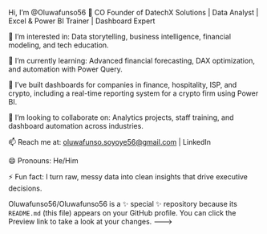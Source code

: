 Hi, I’m @Oluwafunso56 👋
CO Founder of  DatechX Solutions | Data Analyst | Excel & Power BI Trainer | Dashboard Expert

👀 I’m interested in: Data storytelling, business intelligence, financial modeling, and tech education.

🌱 I’m currently learning: Advanced financial forecasting, DAX optimization, and automation with Power Query.

💼 I’ve built dashboards for companies in finance, hospitality, ISP, and crypto, including a real-time reporting system for a crypto firm using Power BI.

💞️ I’m looking to collaborate on: Analytics projects, staff training, and dashboard automation across industries.

📫 Reach me at: oluwafunso.soyoye56@gmail.com | LinkedIn

😄 Pronouns: He/Him

⚡ Fun fact: I turn raw, messy data into clean insights that drive executive decisions.


Oluwafunso56/Oluwafunso56 is a ✨ special ✨ repository because its `README.md` (this file) appears on your GitHub profile.
You can click the Preview link to take a look at your changes.
--->
